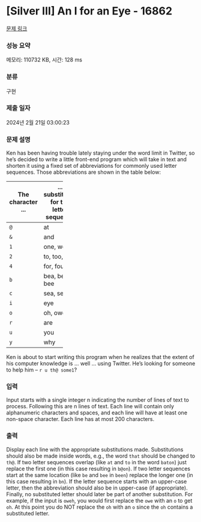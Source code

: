 # [Silver III] An I for an Eye - 16862 

[문제 링크](https://www.acmicpc.net/problem/16862) 

### 성능 요약

메모리: 110732 KB, 시간: 128 ms

### 분류

구현

### 제출 일자

2024년 2월 21일 03:00:23

### 문제 설명

<p>Ken has been having trouble lately staying under the word limit in Twitter, so he’s decided to write a little front-end program which will take in text and shorten it using a fixed set of abbreviations for commonly used letter sequences. Those abbreviations are shown in the table below:</p>

<table class="table table-bordered" style="width: 30%;">
	<thead>
		<tr>
			<th>The character ...</th>
			<th>... substitutes for the letter sequence</th>
		</tr>
	</thead>
	<tbody>
		<tr>
			<td><code>@</code></td>
			<td>at</td>
		</tr>
		<tr>
			<td><code>&</code></td>
			<td>and</td>
		</tr>
		<tr>
			<td><code>1</code></td>
			<td>one, won</td>
		</tr>
		<tr>
			<td><code>2</code></td>
			<td>to, too, two</td>
		</tr>
		<tr>
			<td><code>4</code></td>
			<td>for, four</td>
		</tr>
		<tr>
			<td><code>b</code></td>
			<td>bea, be, bee</td>
		</tr>
		<tr>
			<td><code>c</code></td>
			<td>sea, see</td>
		</tr>
		<tr>
			<td><code>i</code></td>
			<td>eye</td>
		</tr>
		<tr>
			<td><code>o</code></td>
			<td>oh, owe</td>
		</tr>
		<tr>
			<td><code>r</code></td>
			<td>are</td>
		</tr>
		<tr>
			<td><code>u</code></td>
			<td>you</td>
		</tr>
		<tr>
			<td><code>y</code></td>
			<td>why</td>
		</tr>
	</tbody>
</table>

<p>Ken is about to start writing this program when he realizes that the extent of his computer knowledge is ... well ... using Twitter. He’s looking for someone to help him – <code>r u th@ some1</code>?</p>

### 입력 

 <p>Input starts with a single integer n indicating the number of lines of text to process. Following this are n lines of text. Each line will contain only alphanumeric characters and spaces, and each line will have at least one non-space character. Each line has at most 200 characters.</p>

### 출력 

 <p>Display each line with the appropriate substitutions made. Substitutions should also be made inside words, e.g., the word <code>that</code> should be changed to <code>th@</code>. If two letter sequences overlap (like <code>at</code> and <code>to</code> in the word <code>baton</code>) just replace the first one (in this case resulting in <code>b@on</code>). If two letter sequences start at the same location (like <code>be</code> and <code>bee</code> in <code>been</code>) replace the longer one (in this case resulting in <code>bn</code>). If the letter sequence starts with an upper-case letter, then the abbreviation should also be in upper-case (if appropriate). Finally, no substituted letter should later be part of another substitution. For example, if the input is <code>oweh</code>, you would first replace the <code>owe</code> with an <code>o</code> to get <code>oh</code>. At this point you do NOT replace the <code>oh</code> with an <code>o</code> since the <code>oh</code> contains a substituted letter.</p>

